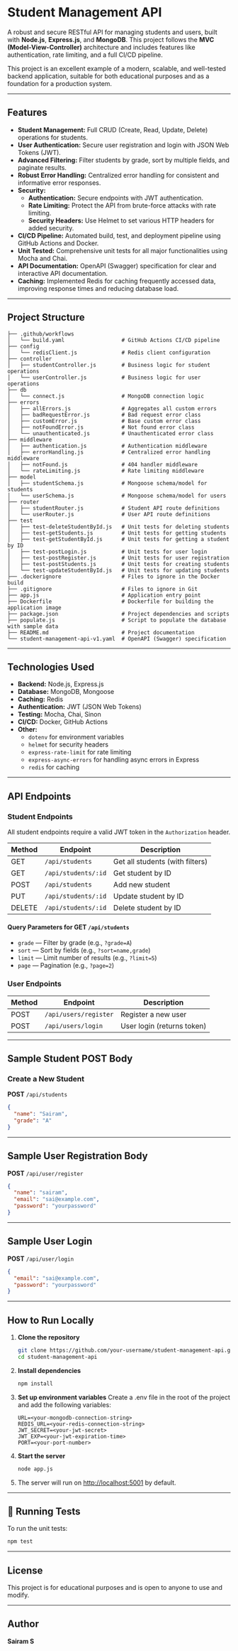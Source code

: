 # Student Management API

A robust and secure RESTful API for managing students and users, built with **Node.js**, **Express.js**, and **MongoDB**. This project follows the **MVC (Model-View-Controller)** architecture and includes features like authentication, rate limiting, and a full CI/CD pipeline.

This project is an excellent example of a modern, scalable, and well-tested backend application, suitable for both educational purposes and as a foundation for a production system.

---

## Features
* **Student Management:** Full CRUD (Create, Read, Update, Delete) operations for students.
* **User Authentication:** Secure user registration and login with JSON Web Tokens (JWT).
* **Advanced Filtering:** Filter students by grade, sort by multiple fields, and paginate results.
* **Robust Error Handling:** Centralized error handling for consistent and informative error responses.
* **Security:**
    * **Authentication:** Secure endpoints with JWT authentication.
    * **Rate Limiting:** Protect the API from brute-force attacks with rate limiting.
    * **Security Headers:** Use Helmet to set various HTTP headers for added security.
* **CI/CD Pipeline:** Automated build, test, and deployment pipeline using GitHub Actions and Docker.
* **Unit Tested:** Comprehensive unit tests for all major functionalities using Mocha and Chai.
* **API Documentation:** OpenAPI (Swagger) specification for clear and interactive API documentation.
* **Caching:** Implemented Redis for caching frequently accessed data, improving response times and reducing database load.
---

## Project Structure

```
├── .github/workflows
│   └── build.yaml                  # GitHub Actions CI/CD pipeline
├── config
│   └── redisClient.js              # Redis client configuration
├── controller
│   ├── studentController.js        # Business logic for student operations
│   └── userController.js           # Business logic for user operations
├── db
│   └── connect.js                  # MongoDB connection logic
├── errors
│   ├── allErrors.js                # Aggregates all custom errors
│   ├── badRequestError.js          # Bad request error class
│   ├── customError.js              # Base custom error class
│   ├── notFoundError.js            # Not found error class
│   └── unauthenticated.js          # Unauthenticated error class
├── middleware
│   ├── authentication.js           # Authentication middleware
│   ├── errorHandling.js            # Centralized error handling middleware
│   ├── notFound.js                 # 404 handler middleware
│   └── rateLimiting.js             # Rate limiting middleware
├── model
│   ├── studentSchema.js            # Mongoose schema/model for students
│   └── userSchema.js               # Mongoose schema/model for users
├── router
│   ├── studentRouter.js            # Student API route definitions
│   └── userRouter.js               # User API route definitions
├── test
│   ├── test-deleteStudentById.js   # Unit tests for deleting students
│   ├── test-getStudents.js         # Unit tests for getting students
│   ├── test-getStudentById.js      # Unit tests for getting a student by ID
│   ├── test-postLogin.js           # Unit tests for user login
│   ├── test-postRegister.js        # Unit tests for user registration
│   ├── test-postStudents.js        # Unit tests for creating students
│   └── test-updateStudentById.js   # Unit tests for updating students
├── .dockerignore                   # Files to ignore in the Docker build
├── .gitignore                      # Files to ignore in Git
├── app.js                          # Application entry point
├── Dockerfile                      # Dockerfile for building the application image
├── package.json                    # Project dependencies and scripts
├── populate.js                     # Script to populate the database with sample data
├── README.md                       # Project documentation
└── student-management-api-v1.yaml  # OpenAPI (Swagger) specification
```

---

## Technologies Used

* **Backend:** Node.js, Express.js
* **Database:** MongoDB, Mongoose
* **Caching:** Redis
* **Authentication:** JWT (JSON Web Tokens)
* **Testing:** Mocha, Chai, Sinon
* **CI/CD:** Docker, GitHub Actions
* **Other:**
    * `dotenv` for environment variables
    * `helmet` for security headers
    * `express-rate-limit` for rate limiting
    * `express-async-errors` for handling async errors in Express
    * `redis` for caching

---

## API Endpoints

### Student Endpoints

All student endpoints require a valid JWT token in the `Authorization` header.

| Method | Endpoint            | Description                        |
|--------|---------------------|------------------------------------|
| GET    | `/api/students`     | Get all students (with filters)    |
| GET    | `/api/students/:id` | Get student by ID                  |
| POST   | `/api/students`     | Add new student                    |
| PUT    | `/api/students/:id` | Update student by ID               |
| DELETE | `/api/students/:id` | Delete student by ID               |

#### Query Parameters for GET `/api/students`

- `grade` — Filter by grade (e.g., `?grade=A`)
- `sort` — Sort by fields (e.g., `?sort=name,grade`)
- `limit` — Limit number of results (e.g., `?limit=5`)
- `page` — Pagination (e.g., `?page=2`)

### User Endpoints

| Method | Endpoint              | Description                        |
|--------|-----------------------|------------------------------------|
| POST   | `/api/users/register` | Register a new user                |
| POST   | `/api/users/login`    | User login (returns token)         |

---

## Sample Student POST Body

### Create a New Student

**POST** `/api/students`

```json
{
  "name": "Sairam",
  "grade": "A"
}
```

---

## Sample User Registration Body

**POST** `/api/user/register`

```json
{
  "name": "sairam",
  "email": "sai@example.com",
  "password": "yourpassword"
}
```

---

## Sample User Login

**POST** `/api/user/login`

```json
{
  "email": "sai@example.com",
  "password": "yourpassword"
}
```

---

## How to Run Locally

1. **Clone the repository**
   ```bash
   git clone https://github.com/your-username/student-management-api.git
   cd student-management-api
   ```

2. **Install dependencies**
   ```bash
   npm install
   ```

3. **Set up environment variables**
   Create a .env file in the root of the project and add the following variables:

   ```
   URL=<your-mongodb-connection-string>
   REDIS_URL=<your-redis-connection-string>
   JWT_SECRET=<your-jwt-secret>
   JWT_EXP=<your-jwt-expiration-time>
   PORT=<your-port-number>
   ```

4. **Start the server**
   ```bash
   node app.js
   ```

5. The server will run on [http://localhost:5001](http://localhost:5001) by default.

---

## 🧪 Running Tests

To run the unit tests:

```bash
npm test
```

---

## License

This project is for educational purposes and is open to anyone to use and modify.

---

## Author

**Sairam S**
